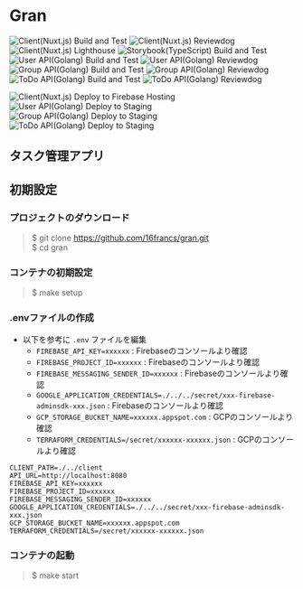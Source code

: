 # Gran

![Client(Nuxt.js) Build and Test](https://github.com/16francs/gran/workflows/Client(Nuxt.js)%20Build%20and%20Test/badge.svg)
![Client(Nuxt.js) Reviewdog](https://github.com/16francs/gran/workflows/Client(Nuxt.js)%20Reviewdog/badge.svg)
![Client(Nuxt.js) Lighthouse](https://github.com/16francs/gran/workflows/Client(Nuxt.js)%20Lighthouse/badge.svg)  
![Storybook(TypeScript) Build and Test](https://github.com/16francs/gran/workflows/Storybook(TypeScript)%20Build%20and%20Test/badge.svg)  
![User API(Golang) Build and Test](https://github.com/16francs/gran/workflows/User%20API(Golang)%20Build%20and%20Test/badge.svg)
![User API(Golang) Reviewdog](https://github.com/16francs/gran/workflows/User%20API(Golang)%20Reviewdog/badge.svg)  
![Group API(Golang) Build and Test](https://github.com/16francs/gran/workflows/Group%20API(Golang)%20Build%20and%20Test/badge.svg)
![Group API(Golang) Reviewdog](https://github.com/16francs/gran/workflows/Group%20API(Golang)%20Reviewdog/badge.svg)  
![ToDo API(Golang) Build and Test](https://github.com/16francs/gran/workflows/ToDo%20API(Golang)%20Build%20and%20Test/badge.svg)
![ToDo API(Golang) Reviewdog](https://github.com/16francs/gran/workflows/ToDo%20API(Golang)%20Reviewdog/badge.svg)

![Client(Nuxt.js) Deploy to Firebase Hosting](https://github.com/16francs/gran/workflows/Client(Nuxt.js)%20Deploy%20to%20Firebase%20Hosting/badge.svg)  
![User API(Golang) Deploy to Staging](https://github.com/16francs/gran/workflows/User%20API(Golang)%20Deploy%20to%20Staging/badge.svg)
![Group API(Golang) Deploy to Staging](https://github.com/16francs/gran/workflows/Group%20API(Golang)%20Deploy%20to%20Staging/badge.svg)
![ToDo API(Golang) Deploy to Staging](https://github.com/16francs/gran/workflows/ToDo%20API(Golang)%20Deploy%20to%20Staging/badge.svg)

## タスク管理アプリ

## 初期設定

### プロジェクトのダウンロード

> $ git clone https://github.com/16francs/gran.git  
> $ cd gran

### コンテナの初期設定

> $ make setup

### .envファイルの作成

* 以下を参考に `.env` ファイルを編集
  * `FIREBASE_API_KEY=xxxxxx` : Firebaseのコンソールより確認
  * `FIREBASE_PROJECT_ID=xxxxxx` : Firebaseのコンソールより確認
  * `FIREBASE_MESSAGING_SENDER_ID=xxxxxx` : Firebaseのコンソールより確認
  * `GOOGLE_APPLICATION_CREDENTIALS=./../../secret/xxx-firebase-adminsdk-xxx.json` : Firebaseのコンソールより確認
  * `GCP_STORAGE_BUCKET_NAME=xxxxxx.appspot.com` : GCPのコンソールより確認
  * `TERRAFORM_CREDENTIALS=/secret/xxxxxx-xxxxxx.json` : GCPのコンソールより確認

```env
CLIENT_PATH=./../client
API_URL=http://localhost:8080
FIREBASE_API_KEY=xxxxxx
FIREBASE_PROJECT_ID=xxxxxx
FIREBASE_MESSAGING_SENDER_ID=xxxxxx
GOOGLE_APPLICATION_CREDENTIALS=./../../secret/xxx-firebase-adminsdk-xxx.json
GCP_STORAGE_BUCKET_NAME=xxxxxx.appspot.com
TERRAFORM_CREDENTIALS=/secret/xxxxxx-xxxxxx.json
```

### コンテナの起動

> $ make start
